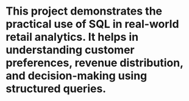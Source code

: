 # This project demonstrates the practical use of SQL in real-world retail analytics. It helps in understanding customer preferences, revenue distribution, and decision-making using structured queries.

